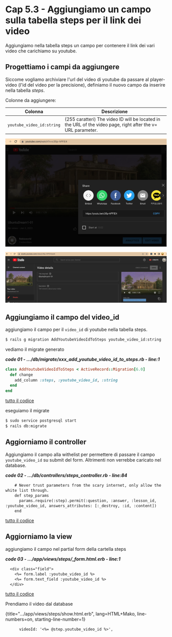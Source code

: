# <a name="top"></a> Cap 5.3 - Aggiungiamo un campo sulla tabella steps per il link dei video

Aggiungiamo nella tabella steps un campo per contenere il link dei vari video che carichiamo su youtube.



## Progettiamo i campi da aggiungere

Siccome vogliamo archiviare l'url del video di youtube da passare al player-video (l'id del video per la precisione), definiamo il nuovo campo da inserire nella tabella *steps*.

Colonne da aggiungere:

Colonna                   | Descrizione
------------------------- | -----------------------
`youtube_video_id:string` | (255 caratteri) The video ID will be located in the URL of the video page, right after the v= URL parameter.


![fig01](https://github.com/flaviobordonidev/leanpubabrandnewcms/blob/master/56-ubuntudream/05-steps-show_video_with_events/03_fig01-youtube_video_id.png)


![fig02](https://github.com/flaviobordonidev/leanpubabrandnewcms/blob/master/56-ubuntudream/05-steps-show_video_with_events/03_fig02-youtube_video_id.png)



## Aggiungiamo il campo del video_id

aggiungiamo il campo per il `video_id` di youtube nella tabella steps.
 
```bash
$ rails g migration AddYoutubeVideoIdToSteps youtube_video_id:string
```

vediamo il migrate generato

***code 01 - .../db/migrate/xxx_add_youtube_video_id_to_steps.rb - line:1***

```ruby
class AddYoutubeVideoIdToSteps < ActiveRecord::Migration[6.0]
  def change
    add_column :steps, :youtube_video_id, :string
  end
end
```

[tutto il codice](https://github.com/flaviobordonidev/leanpubabrandnewcms/blob/master/56-ubuntudream/05-step-answers/04_01-db-migrate-xxx_add_youtube_video_id_to_steps.rb)


eseguiamo il migrate 

```bash
$ sudo service postgresql start
$ rails db:migrate
```



## Aggiorniamo il controller

Aggiungiamo il campo alla withelist per permettere di passare il campo `youtube_video_id` su submit del form. Altrimenti non verrebbe caricato nel database.

***code 02 - .../db/controllers/steps_controller.rb - line:84***

```
    # Never trust parameters from the scary internet, only allow the white list through.
    def step_params
      params.require(:step).permit(:question, :answer, :lesson_id, :youtube_video_id, answers_attributes: [:_destroy, :id, :content])
    end
```

[tutto il codice](https://github.com/flaviobordonidev/leanpubabrandnewcms/blob/master/56-ubuntudream/05-step-answers/04_02-controllers-steps_controller.rb)



## Aggiorniamo la view

aggiungiamo il campo nel partial form della cartella steps

***code 03 - .../app/views/steps/_form.html.erb - line:1***

```
  <div class="field">
    <%= form.label :youtube_video_id %>
    <%= form.text_field :youtube_video_id %>
  </div>
```

[tutto il codice](https://github.com/flaviobordonidev/leanpubabrandnewcms/blob/master/56-ubuntudream/05-step-answers/04_02-controllers-steps_controller.rb)

Prendiamo il video dal database

{title=".../app/views/steps/show.html.erb", lang=HTML+Mako, line-numbers=on, starting-line-number=1}
```
      videoId: '<%= @step.youtube_video_id %>',
```
